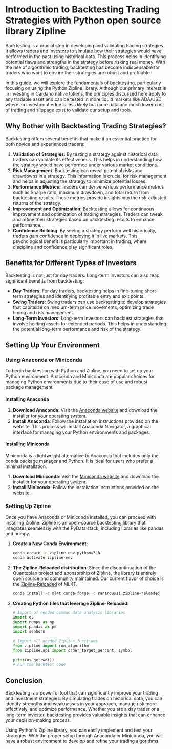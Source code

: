 # Introduction to Backtesting Trading Strategies with Python open source library Zipline

Backtesting is a crucial step in developing and validating trading strategies. It allows traders and investors to simulate how their strategies would have performed in the past using historical data. This process helps in identifying potential flaws and strengths in the strategy before risking real money. With the rise of algorithmic trading, backtesting has become indispensable for traders who want to ensure their strategies are robust and profitable.

In this guide, we will explore the fundamentals of backtesting, particularly focusing on using the Python Zipline library. Although our primary interest is in investing in Cardano native tokens, the principles discussed here apply to any tradable asset and can be tested in more liquid markets like ADA/USD where an investment edge is less likely but more data and much lower cost of trading and slippage exist to validate our setup and tools.

## Why Bother with Backtesting Trading Strategies?

Backtesting offers several benefits that make it an essential practice for both novice and experienced traders:

1. **Validation of Strategies**: By testing a strategy against historical data, traders can validate its effectiveness. This helps in understanding how the strategy would have performed under various market conditions.
2. **Risk Management**: Backtesting can reveal potential risks and drawdowns in a strategy. This information is crucial for risk management and helps in adjusting the strategy to minimize potential losses.
3. **Performance Metrics**: Traders can derive various performance metrics such as Sharpe ratio, maximum drawdown, and total return from backtesting results. These metrics provide insights into the risk-adjusted returns of the strategy.
4. **Improvement and Optimization**: Backtesting allows for continuous improvement and optimization of trading strategies. Traders can tweak and refine their strategies based on backtesting results to enhance performance.
5. **Confidence Building**: By seeing a strategy perform well historically, traders gain confidence in deploying it in live markets. This psychological benefit is particularly important in trading, where discipline and confidence play significant roles.

## Benefits for Different Types of Investors

Backtesting is not just for day traders. Long-term investors can also reap significant benefits from backtesting:

- **Day Traders**: For day traders, backtesting helps in fine-tuning short-term strategies and identifying profitable entry and exit points.
- **Swing Traders**: Swing traders can use backtesting to develop strategies that capitalize on medium-term price movements, optimizing trade timing and risk management.
- **Long-Term Investors**: Long-term investors can backtest strategies that involve holding assets for extended periods. This helps in understanding the potential long-term performance and risk of the strategy.

## Setting Up Your Environment

### Using Anaconda or Miniconda

To begin backtesting with Python and Zipline, you need to set up your Python environment. Anaconda and Miniconda are popular choices for managing Python environments due to their ease of use and robust package management.

#### Installing Anaconda

1. **Download Anaconda**: Visit the [Anaconda website](https://www.anaconda.com/products/distribution) and download the installer for your operating system.
2. **Install Anaconda**: Follow the installation instructions provided on the website. This process will install Anaconda Navigator, a graphical interface for managing your Python environments and packages.

#### Installing Miniconda

Miniconda is a lightweight alternative to Anaconda that includes only the conda package manager and Python. It is ideal for users who prefer a minimal installation.

1. **Download Miniconda**: Visit the [Miniconda website](https://docs.conda.io/en/latest/miniconda.html) and download the installer for your operating system.
2. **Install Miniconda**: Follow the installation instructions provided on the website.

### Setting Up Zipline

Once you have Anaconda or Miniconda installed, you can proceed with installing Zipline. Zipline is an open-source backtesting library that integrates seamlessly with the PyData stack, including libraries like pandas and numpy.

1. **Create a New Conda Environment**:
   ```bash
   conda create -n zipline-env python=3.8
   conda activate zipline-env

2. **The Zipline-Reloaded distribution**:
   Since the discontinuation of the Quantopian project and sponsorship of Zipline, the library is entirely open source and community maintained. Our current flavor of
   choice is the [Zipline-Reloaded](https://github.com/stefan-jansen/zipline-reloaded) of ML4T.
   ```bash
   conda install -c ml4t conda-forge -c ranaroussi zipline-reloaded

3. **Creating Python files that leverage Zipline-Reloaded**:
   ```Python
   # Import of needed common data analysis libraries
   import os
   import numpy as np
   import pandas as pd
   import seaborn

   # Import all needed Zipline functions
   from zipline import run_algorithm
   from zipline.api import order_target_percent, symbol

   print(os.getcwd())
   # Run the backtest code


## Conclusion
Backtesting is a powerful tool that can significantly improve your trading and investment strategies. By simulating trades on historical data, you can identify strengths and weaknesses in your approach, manage risk more effectively, and optimize performance. Whether you are a day trader or a long-term investor, backtesting provides valuable insights that can enhance your decision-making process.

Using Python's Zipline library, you can easily implement and test your strategies. With the proper setup through Anaconda or Miniconda, you will have a robust environment to develop and refine your trading algorithms.
